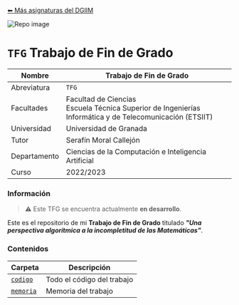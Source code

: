 [⬅ Más asignaturas del DGIIM](https://github.com/mianfg-DGIIM)

![Repo image](https://repository-images.githubusercontent.com/639075801/a17da198-d8b7-4a07-bbd0-2d700b867dff)

# `TFG` Trabajo de Fin de Grado

| Nombre                | Trabajo de Fin de Grado                                      |
| --------------------- | ------------------------------------------------------------ |
| Abreviatura           | `TFG`                                                        |
| Facultades            | Facultad de Ciencias<br/>Escuela Técnica Superior de Ingenierías Informática y de Telecomunicación (ETSIIT)  |
| Universidad           | Universidad de Granada                                       |
| Tutor                 | Serafín Moral Callejón                                       |
| Departamento          | Ciencias de la Computación e Inteligencia Artificial         |
| Curso                 | 2022/2023                                                    |

### Información

> ⚠️ Este TFG se encuentra actualmente **en desarrollo**.

Este es el repositorio de mi **Trabajo de Fin de Grado** titulado ***"Una perspectiva algorítmica a la incompletitud de las Matemáticas"***.

### Contenidos

| Carpeta | Descripción |
| --- | --- |
| [`codigo`](./codigo) | Todo el código del trabajo |
| [`memoria`](./memoria) | Memoria del trabajo |
